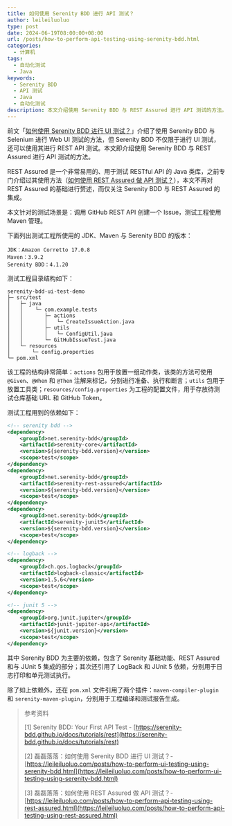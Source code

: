 ```yaml
---
title: 如何使用 Serenity BDD 进行 API 测试？
author: leileiluoluo
type: post
date: 2024-06-19T08:00:00+08:00
url: /posts/how-to-perform-api-testing-using-serenity-bdd.html
categories:
  - 计算机
tags:
  - 自动化测试
  - Java
keywords:
  - Serenity BDD
  - API 测试
  - Java
  - 自动化测试
description: 本文介绍使用 Serenity BDD 与 REST Assured 进行 API 测试的方法。
---
```


前文「[如何使用 Serenity BDD 进行 UI 测试？](https://leileiluoluo.github.io/posts/how-to-perform-ui-testing-using-serenity-bdd.html)」介绍了使用 Serenity BDD 与 Selenium 进行 Web UI 测试的方法，但 Serenity BDD 不仅限于进行 UI 测试，还可以使用其进行 REST API 测试。本文即介绍使用 Serenity BDD 与 REST Assured 进行 API 测试的方法。

REST Assured 是一个非常易用的、用于测试 RESTful API 的 Java 类库，之前专门介绍过其使用方法（[如何使用 REST Assured 做 API 测试？](https://leileiluoluo.github.io/posts/how-to-perform-api-testing-using-rest-assured.html)），本文不再对 REST Assured 的基础进行赘述，而仅关注 Serenity BDD 与 REST Assured 的集成。

本文针对的测试场景是：调用 GitHub REST API 创建一个 Issue，测试工程使用 Maven 管理。

下面列出测试工程所使用的 JDK、Maven 与 Serenity BDD 的版本：

```text
JDK：Amazon Corretto 17.0.8
Maven：3.9.2
Serenity BDD：4.1.20
```

测试工程目录结构如下：

```text
serenity-bdd-ui-test-demo
├─ src/test
│   ├─ java
│   │    └─ com.example.tests
│   │       ├─ actions
│   │       │   └─ CreateIssueAction.java
│   │       ├─ utils
│   │       │   └─ ConfigUtil.java
│   │       └─ GitHubIssueTest.java
│   └─ resources
│       └─ config.properties
└─ pom.xml
```

该工程的结构非常简单：`actions` 包用于放置一组动作类，该类的方法可使用 `@Given`、`@When` 和 `@Then` 注解来标记，分别进行准备、执行和断言；`utils` 包用于放置工具类；`resources/config.properties` 为工程的配置文件，用于存放待测试仓库基础 URL 和 GitHub Token。

测试工程用到的依赖如下：

```xml
<!-- serenity bdd -->
<dependency>
    <groupId>net.serenity-bdd</groupId>
    <artifactId>serenity-core</artifactId>
    <version>${serenity-bdd.version}</version>
    <scope>test</scope>
</dependency>
<dependency>
    <groupId>net.serenity-bdd</groupId>
    <artifactId>serenity-rest-assured</artifactId>
    <version>${serenity-bdd.version}</version>
    <scope>test</scope>
</dependency>
<dependency>
    <groupId>net.serenity-bdd</groupId>
    <artifactId>serenity-junit5</artifactId>
    <version>${serenity-bdd.version}</version>
    <scope>test</scope>
</dependency>

<!-- logback -->
<dependency>
    <groupId>ch.qos.logback</groupId>
    <artifactId>logback-classic</artifactId>
    <version>1.5.6</version>
    <scope>test</scope>
</dependency>

<!-- junit 5 -->
<dependency>
    <groupId>org.junit.jupiter</groupId>
    <artifactId>junit-jupiter-api</artifactId>
    <version>${junit.version}</version>
    <scope>test</scope>
</dependency>
```

其中 Serenity BDD 为主要的依赖，包含了 Serenity 基础功能、REST Assured 和与 JUnit 5 集成的部分；其次还引用了 LogBack 和 JUnit 5 依赖，分别用于日志打印和单元测试执行。

除了如上依赖外，还在 `pom.xml` 文件引用了两个插件：`maven-compiler-plugin` 和 `serenity-maven-plugin`，分别用于工程编译和测试报告生成。

> 参考资料
>
> [1] Serenity BDD: Your First API Test - [https://serenity-bdd.github.io/docs/tutorials/rest](https://serenity-bdd.github.io/docs/tutorials/rest)
>
> [2] 磊磊落落：如何使用 Serenity BDD 进行 UI 测试？- [https://leileiluoluo.com/posts/how-to-perform-ui-testing-using-serenity-bdd.html](https://leileiluoluo.com/posts/how-to-perform-ui-testing-using-serenity-bdd.html)
>
> [3] 磊磊落落：如何使用 REST Assured 做 API 测试？- [https://leileiluoluo.com/posts/how-to-perform-api-testing-using-rest-assured.html](https://leileiluoluo.com/posts/how-to-perform-api-testing-using-rest-assured.html)
